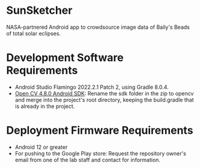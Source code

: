 # SunSketcher
NASA-partnered Android app to crowdsource image data of Baily's Beads of total solar eclipses.

# Development Software Requirements
- Android Studio Flamingo 2022.2.1 Patch 2, using Gradle 8.0.4.
- [Open CV 4.8.0 Android SDK](https://github.com/opencv/opencv/releases/download/4.8.0/opencv-4.8.0-android-sdk.zip): Rename the sdk folder in the zip to opencv and merge into the project's root directory, keeping the build.gradle that is already in the project.

# Deployment Firmware Requirements
- Android 12 or greater
- For pushing to the Google Play store: Request the repository owner's email from one of the lab staff and contact for information.
